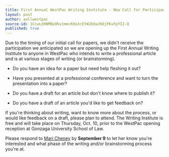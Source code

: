 ```yaml
---
title: First Annual WestPac Writing Institute - New Call for Participants
layout: post
author: aallwestpac
source-id: 1CcwLd9NMBo9hv1mmcKHo3cEtW2OdaJK6jFKvFpYI2-Q
published: true
---
```

Due to the timing of our initial call for papers, we didn't receive the participation we anticipated so we are opening up the First Annual Writing Institute to anyone in WestPac who intends to write a professional article and is at various stages of writing (or brainstorming). 

* Do you have an idea for a paper but need help fleshing it out?

* Have you presented at a professional conference and want to turn the presentation into a paper?

* Do you have a draft for an article but don't know where to publish it? 

* Do you have a draft of an article you'd like to get feedback on?

If you're thinking about writing, want to know more about the process, or would like feedback on a draft, please plan to attend. The Writing Institute is free and will take place on Thursday, Oct. 10, prior to the WestPac opening reception at Gonzaga University School of Law. 

Please respond to [Mari Cheney](mailto:maricheney@lclark.edu) by **September 9** to let her know you're interested and what phase of the writing and/or brainstorming process you're at. 

